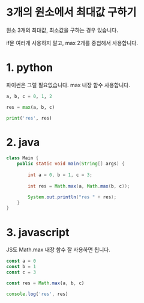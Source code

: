 # 3개의 원소에서 최대값 구하기

원소 3개의 최대값, 최소값을 구하는 경우 있습니다.

if문 여러개 사용하지 말고, max 2개를 중첩해서 사용합니다.

# 1. python
파이썬은 그럴 필요없습니다. max 내장 함수 사용합니다.
```python
a, b, c = 0, 1, 2

res = max(a, b, c)

print('res', res)
```

# 2. java
```java
class Main {
    public static void main(String[] args) {
        
        int a = 0, b = 1, c = 3;
        
        int res = Math.max(a, Math.max(b, c));

        System.out.println("res " + res);
    }
}
```

# 3. javascript
JS도 Math.max 내장 함수 잘 사용하면 됩니다.
```js
const a = 0
const b = 1
const c = 3

const res = Math.max(a, b, c)

console.log('res', res)
```